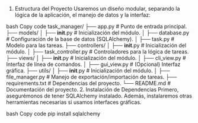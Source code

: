 1. Estructura del Proyecto
Usaremos un diseño modular, separando la lógica de la aplicación, el manejo de datos y la interfaz:

bash
Copy code
task_manager/
├── app.py                # Punto de entrada principal.
├── models/
│   ├── __init__.py       # Inicialización del módulo.
│   ├── database.py       # Configuración de la base de datos (SQLAlchemy).
│   ├── task.py           # Modelo para las tareas.
├── controllers/
│   ├── __init__.py       # Inicialización del módulo.
│   ├── task_controller.py # Controladores para la lógica de tareas.
├── views/
│   ├── __init__.py       # Inicialización del módulo.
│   ├── cli_view.py       # Interfaz de línea de comandos.
│   ├── gui_view.py       # (Opcional) Interfaz gráfica.
├── utils/
│   ├── __init__.py       # Inicialización del módulo.
│   ├── file_manager.py   # Manejo de exportación/importación de tareas.
├── requirements.txt      # Dependencias del proyecto.
└── README.md             # Documentación del proyecto.
2. Instalación de Dependencias
Primero, asegurémonos de tener SQLAlchemy instalado. Además, instalaremos otras herramientas necesarias si usamos interfaces gráficas.

bash
Copy code
pip install sqlalchemy
